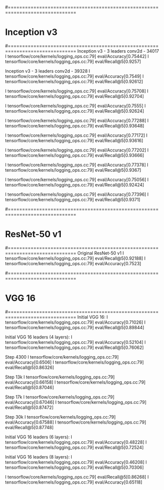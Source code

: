 #==============================================================================
# Inception v3
#==============================================================================
Inception v3 - 3 leaders conv2d - 34017
I tensorflow/core/kernels/logging_ops.cc:79] eval/Accuracy[0.75442]
I tensorflow/core/kernels/logging_ops.cc:79] eval/Recall@5[0.9257]

Inception v3 - 3 leaders conv2d - 39328
I tensorflow/core/kernels/logging_ops.cc:79] eval/Accuracy[0.7549]
I tensorflow/core/kernels/logging_ops.cc:79] eval/Recall@5[0.92612]

I tensorflow/core/kernels/logging_ops.cc:79] eval/Accuracy[0.75708]
I tensorflow/core/kernels/logging_ops.cc:79] eval/Recall@5[0.92704]

I tensorflow/core/kernels/logging_ops.cc:79] eval/Accuracy[0.7555]
I tensorflow/core/kernels/logging_ops.cc:79] eval/Recall@5[0.92624]


I tensorflow/core/kernels/logging_ops.cc:79] eval/Accuracy[0.77288]
I tensorflow/core/kernels/logging_ops.cc:79] eval/Recall@5[0.93648]

I tensorflow/core/kernels/logging_ops.cc:79] eval/Accuracy[0.77172]
I tensorflow/core/kernels/logging_ops.cc:79] eval/Recall@5[0.93616]

I tensorflow/core/kernels/logging_ops.cc:79] eval/Accuracy[0.77202]
I tensorflow/core/kernels/logging_ops.cc:79] eval/Recall@5[0.93666]

I tensorflow/core/kernels/logging_ops.cc:79] eval/Accuracy[0.77378]
I tensorflow/core/kernels/logging_ops.cc:79] eval/Recall@5[0.9367]

I tensorflow/core/kernels/logging_ops.cc:79] eval/Accuracy[0.75056]
I tensorflow/core/kernels/logging_ops.cc:79] eval/Recall@5[0.92424]

I tensorflow/core/kernels/logging_ops.cc:79] eval/Accuracy[0.77396]
I tensorflow/core/kernels/logging_ops.cc:79] eval/Recall@5[0.9371]

#==============================================================================
# ResNet-50 v1
#==============================================================================
Original ResNet-50 v1
I tensorflow/core/kernels/logging_ops.cc:79] eval/Recall@5[0.92188]
I tensorflow/core/kernels/logging_ops.cc:79] eval/Accuracy[0.7523]


#==============================================================================
# VGG 16
#==============================================================================
Initial VGG 16:
I tensorflow/core/kernels/logging_ops.cc:79] eval/Accuracy[0.71026]
I tensorflow/core/kernels/logging_ops.cc:79] eval/Recall@5[0.89844]

Initial VGG 16 leaders (4 layers):
I tensorflow/core/kernels/logging_ops.cc:79] eval/Accuracy[0.52104]
I tensorflow/core/kernels/logging_ops.cc:79] eval/Recall@5[0.76062]

Step 4300
I tensorflow/core/kernels/logging_ops.cc:79] eval/Accuracy[0.6506]
I tensorflow/core/kernels/logging_ops.cc:79] eval/Recall@5[0.86326]

Step 13k
I tensorflow/core/kernels/logging_ops.cc:79] eval/Accuracy[0.66158]
I tensorflow/core/kernels/logging_ops.cc:79] eval/Recall@5[0.87046]

Step 17k
I tensorflow/core/kernels/logging_ops.cc:79] eval/Accuracy[0.67046]
I tensorflow/core/kernels/logging_ops.cc:79] eval/Recall@5[0.87472]


Step 30k
I tensorflow/core/kernels/logging_ops.cc:79] eval/Accuracy[0.67588]
I tensorflow/core/kernels/logging_ops.cc:79] eval/Recall@5[0.87748]



Initial VGG 16 leaders (6 layers):
I tensorflow/core/kernels/logging_ops.cc:79] eval/Accuracy[0.48228]
I tensorflow/core/kernels/logging_ops.cc:79] eval/Recall@5[0.72524]

Initial VGG 16 leaders (8 layers):
I tensorflow/core/kernels/logging_ops.cc:79] eval/Accuracy[0.46208]
I tensorflow/core/kernels/logging_ops.cc:79] eval/Recall@5[0.70306]



I tensorflow/core/kernels/logging_ops.cc:79] eval/Recall@5[0.86268]
I tensorflow/core/kernels/logging_ops.cc:79] eval/Accuracy[0.65118]
